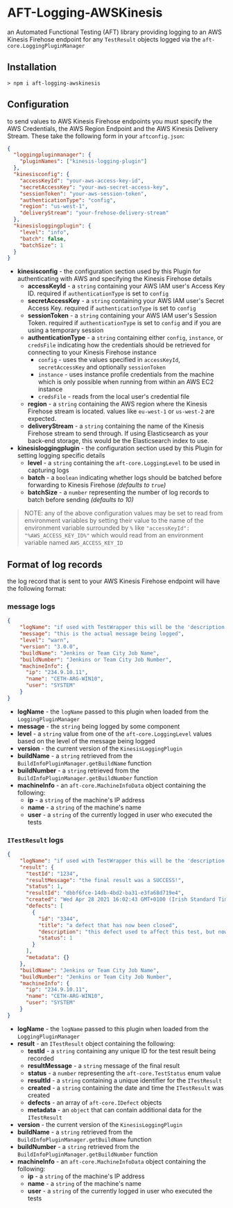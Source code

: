 # AFT-Logging-AWSKinesis
an Automated Functional Testing (AFT) library providing logging to an AWS Kinesis Firehose endpoint for any `TestResult` objects logged via the `aft-core.LoggingPluginManager`

## Installation
`> npm i aft-logging-awskinesis`

## Configuration
to send values to AWS Kinesis Firehose endpoints you must specify the AWS Credentials, the AWS Region Endpoint and the AWS Kinesis Delivery Stream. These take the following form in your `aftconfig.json`:
```json
{
  "loggingpluginmanager": {
    "pluginNames": ["kinesis-logging-plugin"]
  },
  "kinesisconfig": {
    "accessKeyId": "your-aws-access-key-id",
    "secretAccessKey": "your-aws-secret-access-key",
    "sessionToken": "your-aws-session-token",
    "authenticationType": "config",
    "region": "us-west-1",
    "deliveryStream": "your-frehose-delivery-stream"
  },
  "kinesisloggingplugin": {
    "level": "info",
    "batch": false,
    "batchSize": 1
  }
}
```
- **kinesisconfig** - the configuration section used by this Plugin for authenticating with AWS and specifying the Kinesis Firehose details
  - **accessKeyId** - a `string` containing your AWS IAM user's Access Key ID. required if `authenticationType` is set to `config`
  - **secretAccessKey** - a `string` containing your AWS IAM user's Secret Access Key. required if `authenticationType` is set to `config`
  - **sessionToken** - a `string` containing your AWS IAM user's Session Token. required if `authenticationType` is set to `config` and if you are using a temporary session
  - **authenticationType** - a `string` containing either `config`, `instance`, or `credsFile` indicating how the credentials should be retrieved for connecting to your Kinesis Firehose instance
    - `config` - uses the values specified in `accessKeyId`, `secretAccessKey` and optionally `sessionToken`
    - `instance` - uses instance profile credentials from the machine which is only possible when running from within an AWS EC2 instance
    - `credsFile` - reads from the local user's credential file
  - **region** - a `string` containing the AWS region where the Kinesis Firehose stream is located. values like `eu-west-1` or `us-west-2` are expected.
  - **deliveryStream** - a `string` containing the name of the Kinesis Firehose stream to send through. If using Elasticsearch as your back-end storage, this would be the Elasticsearch index to use.
- **kinesisloggingplugin** - the configuration section used by this Plugin for setting logging specific details
  - **level** - a `string` containing the `aft-core.LoggingLevel` to be used in capturing logs
  - **batch** - a `boolean` indicating whether logs should be batched before forwarding to Kinesis Firehose _(defaults to `true`)_
  - **batchSize** - a `number` representing the number of log records to batch before sending _(defaults to 10)_

> NOTE: any of the above configuration values may be set to read from environment variables by setting their value to the name of the environment variable surrounded by `%` like `"accessKeyId": "%AWS_ACCESS_KEY_ID%"` which would read from an environment variable named `AWS_ACCESS_KEY_ID`

## Format of log records
the log record that is sent to your AWS Kinesis Firehose endpoint will have the following format:
### message logs
```JSON
{
    "logName": "if used with TestWrapper this will be the 'description' or a GUID",
    "message": "this is the actual message being logged", 
    "level": "warn", 
    "version": "3.0.0", 
    "buildName": "Jenkins or Team City Job Name", 
    "buildNumber": "Jenkins or Team City Job Number", 
    "machineInfo": {
      "ip": "234.9.10.11",
      "name": "CETH-ARG-WIN10",
      "user": "SYSTEM"
    }
}
```
- **logName** - the `logName` passed to this plugin when loaded from the `LoggingPluginManager`
- **message** - the `string` being logged by some component
- **level** - a `string` value from one of the `aft-core.LoggingLevel` values based on the level of the message being logged
- **version** - the current version of the `KinesisLoggingPlugin`
- **buildName** - a `string` retrieved from the `BuildInfoPluginManager.getBuildName` function
- **buildNumber** - a `string` retrieved from the `BuildInfoPluginManager.getBuildNumber` function
- **machineInfo** - an `aft-core.MachineInfoData` object containing the following:
  - **ip** - a `string` of the machine's IP address
  - **name** - a `string` of the machine's name
  - **user** - a `string` of the currently logged in user who executed the tests
### `ITestResult` logs
```JSON
{
    "logName": "if used with TestWrapper this will be the 'description' or a GUID",
    "result": {
      "testId": "1234",
      "resultMessage": "the final result was a SUCCESS!",
      "status": 1,
      "resultId": "dbbf6fce-14db-4bd2-ba31-e3fa68d719e4",
      "created": "Wed Apr 28 2021 16:02:43 GMT+0100 (Irish Standard Time)",
      "defects": [
        {
          "id": "3344",
          "title": "a defect that has now been closed",
          "description": "this defect used to affect this test, but now it doesn't :)",
          "status": 1
        }
      ],
      "metadata": {}
    }, 
    "buildName": "Jenkins or Team City Job Name", 
    "buildNumber": "Jenkins or Team City Job Number", 
    "machineInfo": {
      "ip": "234.9.10.11",
      "name": "CETH-ARG-WIN10",
      "user": "SYSTEM"
    }
}
```
- **logName** - the `logName` passed to this plugin when loaded from the `LoggingPluginManager`
- **result** - an `ITestResult` object containing the following:
  - **testId** - a `string` containing any unique ID for the test result being recorded
  - **resultMessage** - a `string` message of the final result
  - **status** - a `number` representing the `aft-core.TestStatus` enum value
  - **resultId** - a `string` containing a unique identifier for the `ITestResult`
  - **created** - a `string` containing the date and time the `ITestResult` was created
  - **defects** - an array of `aft-core.IDefect` objects
  - **metadata** - an `object` that can contain additional data for the `ITestResult`
- **version** - the current version of the `KinesisLoggingPlugin`
- **buildName** - a `string` retrieved from the `BuildInfoPluginManager.getBuildName` function
- **buildNumber** - a `string` retrieved from the `BuildInfoPluginManager.getBuildNumber` function
- **machineInfo** - an `aft-core.MachineInfoData` object containing the following:
  - **ip** - a `string` of the machine's IP address
  - **name** - a `string` of the machine's name
  - **user** - a `string` of the currently logged in user who executed the tests